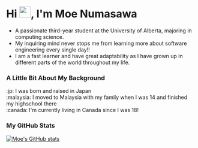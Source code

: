 <h1>Hi <img src="https://raw.githubusercontent.com/MartinHeinz/MartinHeinz/master/wave.gif" width="30px">, I'm Moe Numasawa</h1>
<ul>
  <li>A passionate third-year student at the University of Alberta, majoring in computing science.</li>
  <li>My inquiring mind never stops me from learning more about software engineering every single day!!</li>
  <li>I am a fast learner and have great adaptability as I have grown up in different parts of the world throughout my life.</li>
</ul>
<h3>A Little Bit About My Background</h3>
  :jp: I was born and raised in Japan <br>
  :malaysia: I moved to Malaysia with my family when I was 14 and finished my highschool there <br>
  :canada: I'm currently living in Canada since I was 18! <br>

<h3>My GitHub Stats</h3>

[![Moe's GitHub stats](https://github-readme-stats.vercel.app/api?username=moenuma&count_private=true&show_icons=true&theme=dark)](https://github.com/moenuma/github-readme-stats)
